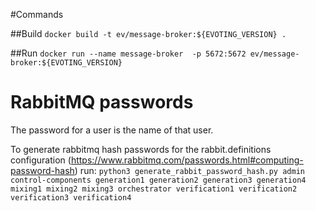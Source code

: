 #Commands

##Build
`docker build -t ev/message-broker:${EVOTING_VERSION} .`

##Run
`docker run --name message-broker  -p 5672:5672 ev/message-broker:${EVOTING_VERSION}`

# RabbitMQ passwords
The password for a user is the name of that user. 

To generate rabbitmq hash passwords for the rabbit.definitions configuration (https://www.rabbitmq.com/passwords.html#computing-password-hash) run:
`python3 generate_rabbit_password_hash.py admin control-components generation1 generation2 generation3 generation4 mixing1 mixing2 mixing3 orchestrator verification1 verification2 verification3 verification4`
